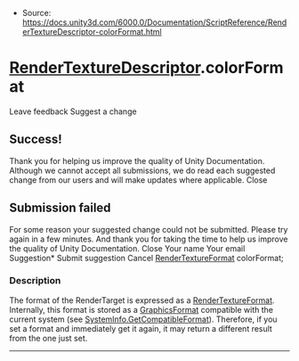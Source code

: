 * Source: https://docs.unity3d.com/6000.0/Documentation/ScriptReference/RenderTextureDescriptor-colorFormat.html

#  [RenderTextureDescriptor](https://docs.unity3d.com/6000.0/Documentation/ScriptReference/RenderTextureDescriptor.html).colorFormat
Leave feedback
Suggest a change
## Success!
Thank you for helping us improve the quality of Unity Documentation. Although we cannot accept all submissions, we do read each suggested change from our users and will make updates where applicable.
Close
## Submission failed
For some reason your suggested change could not be submitted. Please <a>try again</a> in a few minutes. And thank you for taking the time to help us improve the quality of Unity Documentation.
Close
Your name Your email Suggestion* Submit suggestion
Cancel
[RenderTextureFormat](https://docs.unity3d.com/6000.0/Documentation/ScriptReference/RenderTextureFormat.html) colorFormat; 
### Description
The format of the RenderTarget is expressed as a [RenderTextureFormat](https://docs.unity3d.com/6000.0/Documentation/ScriptReference/RenderTextureFormat.html). Internally, this format is stored as a [GraphicsFormat](https://docs.unity3d.com/6000.0/Documentation/ScriptReference/Experimental.Rendering.GraphicsFormat.html) compatible with the current system (see [SystemInfo.GetCompatibleFormat](https://docs.unity3d.com/6000.0/Documentation/ScriptReference/SystemInfo.GetCompatibleFormat.html)). Therefore, if you set a format and immediately get it again, it may return a different result from the one just set.
* * *
